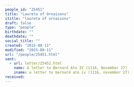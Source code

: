 ```yaml
---
people_id: "25451"
title: "Laureta of Ornaisons"
ititle: "laureta of ornaisons"
draft: false
type: "people"
birthdate: ""
deathdate: ""
social_title: ""
created: "2015-08-11"
modified: "2015-08-11"
url: "/people/25451.html"
sent:
  - url: letter/25452.html
    name: A letter to Bernard Ato IV (1116, November 27)
    iname: a letter to bernard ato iv (1116, november 27)
received:
---
```

